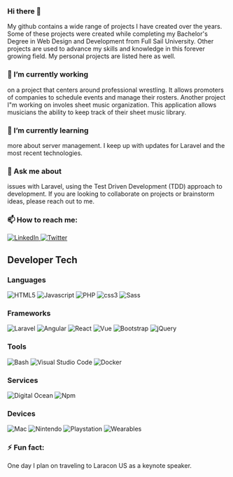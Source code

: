 ### Hi there 👋

My github contains a wide range of projects I have created over the years. Some of these projects were created while completing my Bachelor's Degree in Web Design and Development from Full Sail University. Other projects are used to advance my skills and knowledge in this forever growing field. My personal projects are listed here as well.

### 🔭 I’m currently working

on a project that centers around professional wrestling. It allows promoters of companies to schedule events and manage their rosters. Another project I"m working on involes sheet music organization. This application allows musicians the ability to keep track of their sheet music library.

### 🌱 I’m currently learning

more about server management. I keep up with updates for Laravel and the most recent technologies.

### 💬 Ask me about

issues with Laravel, using the Test Driven Development (TDD) approach to development. If you are looking to collaborate on projects or brainstorm ideas, please reach out to me.

### 📫 How to reach me:
<p align="left">
    <a href="https://www.linkedin.com/in/jeffrey-davidson-8176205a">
        <img src="https://raw.githubusercontent.com/jeffreydavidson/jeffreydavidson/master/badges/social/linkedin.svg" alt="LinkedIn" style="max-width:100%;">
    </a>
    <a href="https://twitter.com/jdavidsonwebdev">
        <img src="https://raw.githubusercontent.com/jeffreydavidson/jeffreydavidson/master/badges/social/twitter.svg" alt="Twitter" style="max-width:100%;">
    </a>
</p>

## Developer Tech

### Languages
<p align="left">
    <img src="https://raw.githubusercontent.com/jeffreydavidson/jeffreydavidson/master/badges/languages/html.svg" alt="HTML5" style="max-width:100%;">
    <img src="https://raw.githubusercontent.com/jeffreydavidson/jeffreydavidson/master/badges/languages/js.svg" alt="Javascript" style="max-width:100%;">
    <img src="https://raw.githubusercontent.com/jeffreydavidson/jeffreydavidson/master/badges/languages/php.svg" alt="PHP" style="max-width:100%;">
    <img src="https://raw.githubusercontent.com/jeffreydavidson/jeffreydavidson/master/badges/languages/css3.svg" alt="css3" style="max-width:100%;">
    <img src="https://raw.githubusercontent.com/jeffreydavidson/jeffreydavidson/master/badges/languages/sass.svg" alt="Sass" style="max-width:100%;">
</p>

### Frameworks
<p align="left">
    <img src="https://raw.githubusercontent.com/jeffreydavidson/jeffreydavidson/master/badges/languages/frameworks/laravel.svg" alt="Laravel" style="max-width:100%;">
    <img src="https://raw.githubusercontent.com/jeffreydavidson/jeffreydavidson/master/badges/languages/frameworks/angular.svg" alt="Angular" style="max-width:100%;">
    <img src="https://raw.githubusercontent.com/jeffreydavidson/jeffreydavidson/master/badges/languages/frameworks/react.svg" alt="React" style="max-width:100%;">
    <img src="https://raw.githubusercontent.com/jeffreydavidson/jeffreydavidson/master/badges/languages/frameworks/vue.svg" alt="Vue" style="max-width:100%;">
    <img src="https://raw.githubusercontent.com/jeffreydavidson/jeffreydavidson/master/badges/languages/frameworks/bootstrap.svg" alt="Bootstrap" style="max-width:100%;">
    <img src="https://raw.githubusercontent.com/jeffreydavidson/jeffreydavidson/master/badges/languages/frameworks/jquery.svg" alt="jQuery" style="max-width:100%;">
</p>

### Tools
<p align="left">
    <img src="https://raw.githubusercontent.com/jeffreydavidson/jeffreydavidson/master/badges/tools/bash.svg" alt="Bash" style="max-width:100%;">
    <img src="https://raw.githubusercontent.com/jeffreydavidson/jeffreydavidson/master/badges/tools/visualstudio_code.svg" alt="Visual Studio Code" style="max-width:100%;">
    <img src="https://raw.githubusercontent.com/jeffreydavidson/jeffreydavidson/master/badges/tools/docker.svg" alt="Docker" style="max-width:100%;">
</p>

### Services
<p align="left">
    <img src="https://raw.githubusercontent.com/jeffreydavidson/jeffreydavidson/master/badges/services/digitalocean.svg" alt="Digital Ocean" style="max-width:100%;">
    <img src="https://raw.githubusercontent.com/jeffreydavidson/jeffreydavidson/master/badges/services/npm.svg" alt="Npm" style="max-width:100%;">
</p>

### Devices
<p align="left">
    <img src="https://raw.githubusercontent.com/jeffreydavidson/jeffreydavidson/master/badges/devices/mac.svg" alt="Mac" style="max-width:100%;">
    <img src="https://raw.githubusercontent.com/jeffreydavidson/jeffreydavidson/master/badges/devices/nintendo.svg" alt="Nintendo" style="max-width:100%;">
    <img src="https://raw.githubusercontent.com/jeffreydavidson/jeffreydavidson/master/badges/devices/playstation.svg" alt="Playstation" style="max-width:100%;">
    <img src="https://raw.githubusercontent.com/jeffreydavidson/jeffreydavidson/master/badges/devices/wearables.svg" alt="Wearables" style="max-width:100%;">
</p>

### ⚡ Fun fact:

One day I plan on traveling to Laracon US as a keynote speaker.
